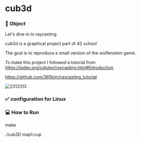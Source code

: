 # cub3d

### 🎯 Object

Let's dive in to raycasting

cub3d is a graphical project part of 42 school

The goal is to reproduce a small version of the wolfenstein game.

To make this project I followed a tutorial from https://lodev.org/cgtutor/raycasting.html#Introduction

https://github.com/365kim/raycasting_tutorial

![2312313](https://user-images.githubusercontent.com/52714837/128539043-c590fc22-d794-4122-80b0-68832a275e31.jpg)

### ✅ configuration for Linux

### 💻 How to Run

make

./cub3D map1.cup


